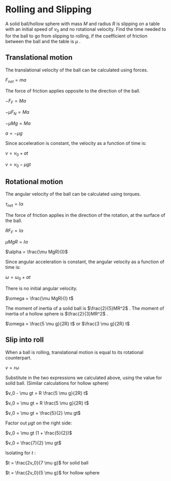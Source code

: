 # Rolling and Slipping

A solid ball/hollow sphere with mass $M$ and radius $R$ is slipping on a table
with an initial speed of $v_0$ and no rotational velocity.
Find the time needed to for the ball to go from slipping to rolling,
if the coefficient of friction between the ball and the table is $\mu$ .

## Translational motion

The translational velocity of the ball can be calculated using forces.

$F_{net} = ma$

The force of friction applies opposite to the direction of the ball.

$-F_F = Ma$

$-\mu F_N = Ma$

$-\mu Mg = Ma$

$a = -\mu g$

Since acceleration is constant, the velocity as a function of time is:

$v = v_0 + at$

$v = v_0 - \mu gt$

## Rotational motion

The angular velocity of the ball can be calculated using torques.

$\tau_{net} = I \alpha$

The force of friction applies in the direction of the rotation, at the surface of the ball.

$RF_F = I \alpha$

$\mu MgR = I \alpha$

$\alpha = \frac{\mu MgR}{I}$

Since angular acceleration is constant, the angular velocity as a function of time is:

$\omega = \omega_0 + \alpha t$

There is no initial angular velocity.

$\omega = \frac{\mu MgR}{I} t$

The moment of inertia of a solid ball is $\frac{2}{5}MR^2$ .
The moment of inertia of a hollow sphere is $\frac{2}{3}MR^2$ .

$\omega = \frac{5 \mu g}{2R} t$ or $\frac{3 \mu g}{2R} t$

## Slip into roll

When a ball is rolling, translational motion is equal to its rotational counterpart.

$v = r \omega$

Substitute in the two expressions we calculated above,
using the value for solid ball.
(Similar calculations for hollow sphere)

$v_0 - \mu gt = R \frac{5 \mu g}{2R} t$

$v_0 = \mu gt + R \frac{5 \mu g}{2R} t$

$v_0 = \mu gt + \frac{5}{2} \mu gt$

Factor out $\mu gt$ on the right side:

$v_0 = \mu gt (1 + \frac{5}{2})$

$v_0 = \frac{7}{2} \mu gt$

Isolating for $t$ :

$t = \frac{2v_0}{7 \mu g}$ for solid ball

$t = \frac{2v_0}{5 \mu g}$ for hollow sphere
